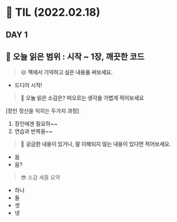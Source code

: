 
# :pencil: TIL (2022.02.18)
## DAY 1
:book: 오늘 읽은 범위 : 시작 ~ 1장, 깨끗한 코드
---
> :smile: **책에서 기억하고 싶은 내용을 써보세요.**
 - 드디어 시작!
 
> :thinking: **오늘 읽은 소감은? 떠오르는 생각을 가볍게 적어보세요**

 [장인 정신을 익히는 두가지 과정]
  1. 장인에겐 필요하~~
  2. 연습과 반복을~~

> :mag_right: **궁금한 내용이 있거나, 잘 이해되지 않는 내용이 있다면 적어보세요.**
> 
 - 음
 - 음?

> :sunglasses: 소감 세줄 요약
 - 하나
 - 둘
 - 셋
 - 넷
 